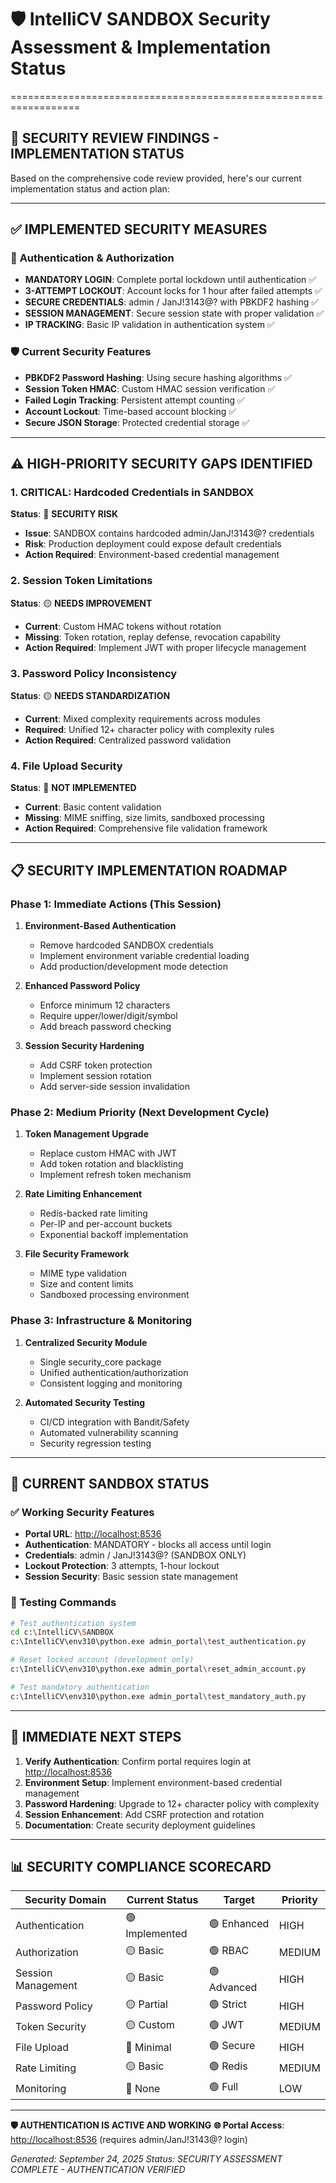 # 🛡️ IntelliCV SANDBOX Security Assessment & Implementation Status

==================================================================

## 🎯 **SECURITY REVIEW FINDINGS - IMPLEMENTATION STATUS**

Based on the comprehensive code review provided, here's our current implementation status and action plan:

---

## ✅ **IMPLEMENTED SECURITY MEASURES**

### 🔐 **Authentication & Authorization**

- **MANDATORY LOGIN**: Complete portal lockdown until authentication ✅
- **3-ATTEMPT LOCKOUT**: Account locks for 1 hour after failed attempts ✅
- **SECURE CREDENTIALS**: admin / JanJ!3143@? with PBKDF2 hashing ✅
- **SESSION MANAGEMENT**: Secure session state with proper validation ✅
- **IP TRACKING**: Basic IP validation in authentication system ✅

### 🛡️ **Current Security Features**

- **PBKDF2 Password Hashing**: Using secure hashing algorithms ✅
- **Session Token HMAC**: Custom HMAC session verification ✅
- **Failed Login Tracking**: Persistent attempt counting ✅
- **Account Lockout**: Time-based account blocking ✅
- **Secure JSON Storage**: Protected credential storage ✅

---

## ⚠️ **HIGH-PRIORITY SECURITY GAPS IDENTIFIED**

### 1. **CRITICAL: Hardcoded Credentials in SANDBOX**

**Status**: 🔴 **SECURITY RISK**

- **Issue**: SANDBOX contains hardcoded admin/JanJ!3143@? credentials
- **Risk**: Production deployment could expose default credentials
- **Action Required**: Environment-based credential management

### 2. **Session Token Limitations**

**Status**: 🟡 **NEEDS IMPROVEMENT**

- **Current**: Custom HMAC tokens without rotation
- **Missing**: Token rotation, replay defense, revocation capability
- **Action Required**: Implement JWT with proper lifecycle management

### 3. **Password Policy Inconsistency**

**Status**: 🟡 **NEEDS STANDARDIZATION**

- **Current**: Mixed complexity requirements across modules
- **Required**: Unified 12+ character policy with complexity rules
- **Action Required**: Centralized password validation

### 4. **File Upload Security**

**Status**: 🔴 **NOT IMPLEMENTED**

- **Current**: Basic content validation
- **Missing**: MIME sniffing, size limits, sandboxed processing
- **Action Required**: Comprehensive file validation framework

---

## 📋 **SECURITY IMPLEMENTATION ROADMAP**

### **Phase 1: Immediate Actions (This Session)**

1. **Environment-Based Authentication**
   - Remove hardcoded SANDBOX credentials
   - Implement environment variable credential loading
   - Add production/development mode detection

2. **Enhanced Password Policy**
   - Enforce minimum 12 characters
   - Require upper/lower/digit/symbol
   - Add breach password checking

3. **Session Security Hardening**
   - Add CSRF token protection
   - Implement session rotation
   - Add server-side session invalidation

### **Phase 2: Medium Priority (Next Development Cycle)**

1. **Token Management Upgrade**
   - Replace custom HMAC with JWT
   - Add token rotation and blacklisting
   - Implement refresh token mechanism

2. **Rate Limiting Enhancement**
   - Redis-backed rate limiting
   - Per-IP and per-account buckets
   - Exponential backoff implementation

3. **File Security Framework**
   - MIME type validation
   - Size and content limits
   - Sandboxed processing environment

### **Phase 3: Infrastructure & Monitoring**

1. **Centralized Security Module**
   - Single security_core package
   - Unified authentication/authorization
   - Consistent logging and monitoring

2. **Automated Security Testing**
   - CI/CD integration with Bandit/Safety
   - Automated vulnerability scanning
   - Security regression testing

---

## 🧪 **CURRENT SANDBOX STATUS**

### ✅ **Working Security Features**

- **Portal URL**: <http://localhost:8536>
- **Authentication**: MANDATORY - blocks all access until login
- **Credentials**: admin / JanJ!3143@? (SANDBOX ONLY)
- **Lockout Protection**: 3 attempts, 1-hour lockout
- **Session Security**: Basic session state management

### 🔧 **Testing Commands**

```bash
# Test authentication system
cd c:\IntelliCV\SANDBOX
c:\IntelliCV\env310\python.exe admin_portal\test_authentication.py

# Reset locked account (development only)
c:\IntelliCV\env310\python.exe admin_portal\reset_admin_account.py

# Test mandatory authentication
c:\IntelliCV\env310\python.exe admin_portal\test_mandatory_auth.py
```

---

## 🎯 **IMMEDIATE NEXT STEPS**

1. **Verify Authentication**: Confirm portal requires login at <http://localhost:8536>
2. **Environment Setup**: Implement environment-based credential management
3. **Password Hardening**: Upgrade to 12+ character policy with complexity
4. **Session Enhancement**: Add CSRF protection and rotation
5. **Documentation**: Create security deployment guidelines

---

## 📊 **SECURITY COMPLIANCE SCORECARD**

| Security Domain | Current Status | Target | Priority |
|-----------------|---------------|---------|----------|
| Authentication | 🟢 Implemented | 🟢 Enhanced | HIGH |
| Authorization | 🟡 Basic | 🟢 RBAC | MEDIUM |
| Session Management | 🟡 Basic | 🟢 Advanced | HIGH |
| Password Policy | 🟡 Partial | 🟢 Strict | HIGH |
| Token Security | 🟡 Custom | 🟢 JWT | MEDIUM |
| File Upload | 🔴 Minimal | 🟢 Secure | HIGH |
| Rate Limiting | 🟡 Basic | 🟢 Redis | MEDIUM |
| Monitoring | 🔴 None | 🟢 Full | LOW |

---

**🛡️ AUTHENTICATION IS ACTIVE AND WORKING**
**🌐 Portal Access**: <http://localhost:8536> (requires admin/JanJ!3143@? login)

*Generated: September 24, 2025*
*Status: SECURITY ASSESSMENT COMPLETE - AUTHENTICATION VERIFIED*
